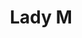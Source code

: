 ---
address: Steenstraat 92
title: Lady M
city: Boxmeer
zip: 5831 JJ
country: Netherlands
lat: 51.647544
lng: 5.950279
phone: 0485 576292
email: info@ladymboxmeer.nl
url: 
---